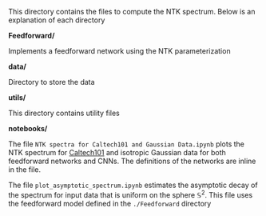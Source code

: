 
This directory contains the files to compute the NTK spectrum.  Below is an explanation of each directory

****Feedforward/****

Implements a feedforward network using the NTK parameterization

****data/****

Directory to store the data

****utils/****

This directory contains utility files

****notebooks/****

The file `NTK spectra for Caltech101 and Gaussian Data.ipynb` plots the NTK spectrum for [Caltech101](https://data.caltech.edu/records/mzrjq-6wc02) and isotropic Gaussian data for both feedforward networks and CNNs.  The definitions of the networks are inline in the file.

The file `plot_asymptotic_spectrum.ipynb` estimates the asymptotic decay of the spectrum for input data that is uniform on the sphere $\mathbb{S}^2$.  This file uses the feedforward model defined in the `./Feedforward` directory
